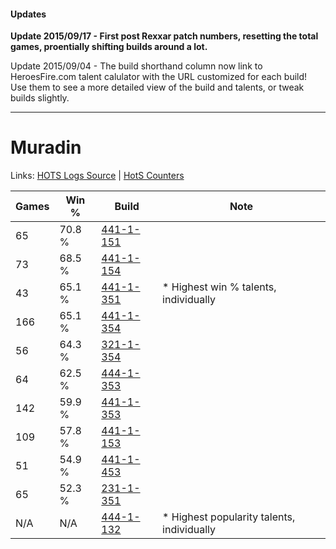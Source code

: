 #### Updates
**Update 2015/09/17 - First post Rexxar patch numbers, resetting the total games, proentially shifting builds around a lot.**

Update 2015/09/04 - The build shorthand column now link to HeroesFire.com talent calulator with the URL customized for each build!  
Use them to see a more detailed view of the build and talents, or tweak builds slightly.

***

# Muradin

Links: [HOTS Logs Source](https://www.hotslogs.com/Sitewide/HeroDetails?Hero=Muradin) | [HotS Counters](http://hotscounters.com/#/hero/Muradin)

Games  | Win %  | Build     | Note
-----  | -----  | -----     | ----
65     | 70.8 % | [441-1-151](http://www.heroesfire.com/hots/talent-calculator/muradin#s-MF) | 
73     | 68.5 % | [441-1-154](http://www.heroesfire.com/hots/talent-calculator/muradin#s-MI) | 
43     | 65.1 % | [441-1-351](http://www.heroesfire.com/hots/talent-calculator/muradin#s-PN) | * Highest win % talents, individually
166    | 65.1 % | [441-1-354](http://www.heroesfire.com/hots/talent-calculator/muradin#s-PQ) | 
56     | 64.3 % | [321-1-354](http://www.heroesfire.com/hots/talent-calculator/muradin#oPRQ) | 
64     | 62.5 % | [444-1-353](http://www.heroesfire.com/hots/talent-calculator/muradin#t5k9) | 
142    | 59.9 % | [441-1-353](http://www.heroesfire.com/hots/talent-calculator/muradin#s-PP) | 
109    | 57.8 % | [441-1-153](http://www.heroesfire.com/hots/talent-calculator/muradin#s-MH) | 
51     | 54.9 % | [441-1-453](http://www.heroesfire.com/hots/talent-calculator/muradin#s-Qz) | 
65     | 52.3 % | [231-1-351](http://www.heroesfire.com/hots/talent-calculator/muradin#kzit) | 
N/A    | N/A    | [444-1-132](http://www.heroesfire.com/hots/talent-calculator/muradin#t5gi) | * Highest popularity talents, individually
